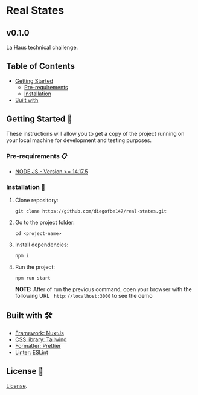 # Real States

## v0.1.0

La Haus technical challenge.

## Table of Contents

- [Getting Started](#getting-started)
	- [Pre-requirements](#pre-requirements)
	- [Installation](#installation)
- [Built with ](#built-with)

## Getting Started 🚀

These instructions will allow you to get a copy of the project running on your local machine for development and testing purposes.

### Pre-requirements 📋

* [NODE JS - Version >= 14.17.5](https://nodejs.org/)

### Installation 🔧

1. Clone repository:

	```
	git clone https://github.com/diegofbe147/real-states.git
	```

1. Go to the project folder:

	```
	cd <project-name>
	```

1. Install dependencies:
	 
	```
	npm i
	```

1. Run the project:
	
	```
	npm run start
	```

	**NOTE:** After of run the previous command, open your browser with the following URL ` http://localhost:3000` to see the demo

## Built with 🛠️

[//]: # (Mention the development libraries and frameworks you used to create your project)

* [Framework: NuxtJs](https://nuxtjs.org/)
* [CSS library: Tailwind](https://tailwindcss.com/)
* [Formatter: Prettier](https://prettier.io/docs/en/index.html)
* [Linter: ESLint](https://eslint.org/)

## License 📄
[License](./LICENSE).




